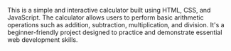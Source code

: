 This is a simple and interactive calculator built using HTML, CSS, and JavaScript. The calculator allows users to perform basic arithmetic operations such as addition, subtraction, multiplication, and division. It's a beginner-friendly project designed to practice and demonstrate essential web development skills.

